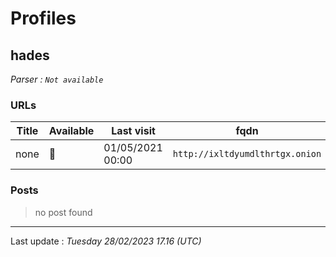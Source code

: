 # Profiles

## **hades**


_Parser : `Not available`_

### URLs
| Title | Available | Last visit | fqdn | Screenshot 
|---|---|---|---|---|
| none | 🔴 | 01/05/2021 00:00 | `http://ixltdyumdlthrtgx.onion` | ❌ | 

### Posts

> no post found


 --- 


Last update : _Tuesday 28/02/2023 17.16 (UTC)_
